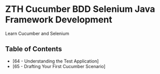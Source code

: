 # ZTH Cucumber BDD Selenium Java Framework Development
Learn Cucumber and Selenium

## Table of Contents

- [64 - Understanding the Test Application]
- [65 - Drafting Your First Cucumber Scenario]
